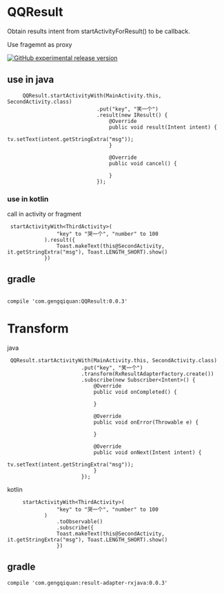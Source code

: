 # QQResult
 Obtain results intent from startActivityForResult() to be callback.
 
 Use fragemnt as proxy

[![GitHub experimental release version](https://img.shields.io/github/release/gengqiquan/QQResult/all.svg?label=Experimental&maxAge=600)](https://github.com/gengqiquan/QQResult/releases)

## use in java 
```
     QQResult.startActivityWith(MainActivity.this, SecondActivity.class)
                             .put("key", "笑一个")
                             .result(new IResult() {
                                 @Override
                                 public void result(Intent intent) {
                                     tv.setText(intent.getStringExtra("msg"));
                                 }

                                 @Override
                                 public void cancel() {

                                 }
                             });
```

### use in kotlin
call in activity or fragment
```
 startActivityWith<ThirdActivity>(
                "key" to "哭一个", "number" to 100
            ).result({
                Toast.makeText(this@SecondActivity, it.getStringExtra("msg"), Toast.LENGTH_SHORT).show()
            })
```

## gradle
```

compile 'com.gengqiquan:QQResult:0.0.3'

```

# Transform
java
```
 QQResult.startActivityWith(MainActivity.this, SecondActivity.class)
                        .put("key", "笑一个")
                        .transform(RxResultAdapterFactory.create())
                        .subscribe(new Subscriber<Intent>() {
                            @Override
                            public void onCompleted() {

                            }

                            @Override
                            public void onError(Throwable e) {

                            }

                            @Override
                            public void onNext(Intent intent) {
                                tv.setText(intent.getStringExtra("msg"));
                            }
                        });
```
kotlin
```
     startActivityWith<ThirdActivity>(
                "key" to "哭一个", "number" to 100
            )
                .toObservable()
                .subscribe({
                Toast.makeText(this@SecondActivity, it.getStringExtra("msg"), Toast.LENGTH_SHORT).show()
                })

```
## gradle
```
compile 'com.gengqiquan:result-adapter-rxjava:0.0.3'
```
